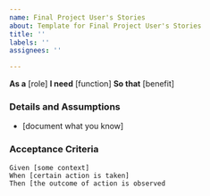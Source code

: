 ```yaml
---
name: Final Project User's Stories
about: Template for Final Project User's Stories
title: ''
labels: ''
assignees: ''

---
```


**As a** [role]
**I need** [function]
**So that** [benefit]


### Details and Assumptions
* [document what you know]


### Acceptance Criteria
```gherkin
Given [some context]
When [certain action is taken]
Then [the outcome of action is observed
